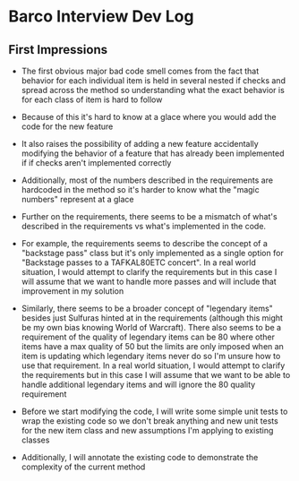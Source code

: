 # Barco Interview Dev Log
## First Impressions
- The first obvious major bad code smell comes from the fact that behavior for each individual item is held in several nested if checks and spread across the method so understanding what the exact behavior is for each class of item is hard to follow
- Because of this it's hard to know at a glace where you would add the code for the new feature
- It also raises the possibility of adding a new feature accidentally modifying the behavior of a feature that has already been implemented if if checks aren't implemented correctly
- Additionally, most of the numbers described in the requirements are hardcoded in the method so it's harder to know what the "magic numbers" represent at a glace
- Further on the requirements, there seems to be a mismatch of what's described in the requirements vs what's implemented in the code.
- For example, the requirements seems to describe the concept of a "backstage pass" class but it's only implemented as a single option for "Backstage passes to a TAFKAL80ETC concert". In a real world situation, I would attempt to clarify the requirements but in this case I will assume that we want to handle more passes and will include that improvement in my solution
- Similarly, there seems to be a broader concept of "legendary items" besides just Sulfuras hinted at in the requirements (although this might be my own bias knowing World of Warcraft). There also seems to be a requirement of the quality of legendary items can be 80 where other items have a max quality of 50 but the limits are only imposed when an item is updating which legendary items never do so I'm unsure how to use that requirement. In a real world situation, I would attempt to clarify the requirements but in this case I will assume that we want to be able to handle additional legendary items and will ignore the 80 quality requirement

- Before we start modifying the code, I will write some simple unit tests to wrap the existing code so we don't break anything and new unit tests for the new item class and new assumptions I'm applying to existing classes
- Additionally, I will annotate the existing code to demonstrate the complexity of the current method